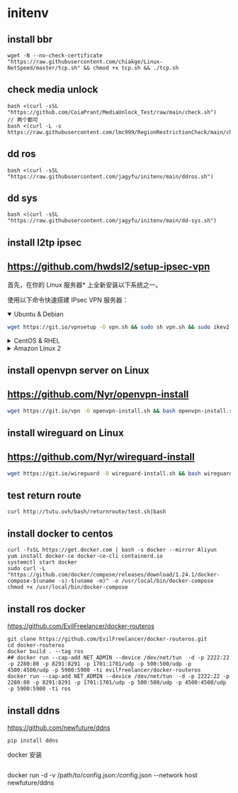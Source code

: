 # initenv



## install bbr 
```
wget -N --no-check-certificate "https://raw.githubusercontent.com/chiakge/Linux-NetSpeed/master/tcp.sh" && chmod +x tcp.sh && ./tcp.sh
```
## check media unlock
```
bash <(curl -sSL "https://github.com/CoiaPrant/MediaUnlock_Test/raw/main/check.sh")
// 两个都可
bash <(curl -L -s https://raw.githubusercontent.com/lmc999/RegionRestrictionCheck/main/check.sh)
```
## dd ros
```
bash <(curl -sSL "https://raw.githubusercontent.com/jagyfu/initenv/main/ddros.sh")
```
## dd sys
```
bash <(curl -sSL "https://raw.githubusercontent.com/jagyfu/initenv/main/dd-sys.sh")
```
## install l2tp ipsec 
## https://github.com/hwdsl2/setup-ipsec-vpn
首先，在你的 Linux 服务器\* 上全新安装以下系统之一。

使用以下命令快速搭建 IPsec VPN 服务器：

<details open>
<summary>
Ubuntu & Debian
</summary>

```bash
wget https://git.io/vpnsetup -O vpn.sh && sudo sh vpn.sh && sudo ikev2.sh --auto
```
</details>

<details>
<summary>
CentOS & RHEL
</summary>

```bash
wget https://git.io/vpnsetup-centos -O vpn.sh && sudo sh vpn.sh && sudo ikev2.sh --auto
```
</details>

<details>
<summary>
Amazon Linux 2
</summary>

```bash
wget https://git.io/vpnsetup-amzn -O vpn.sh && sudo sh vpn.sh && sudo ikev2.sh --auto
```
</details>

## install openvpn server on Linux
## https://github.com/Nyr/openvpn-install
```bash
wget https://git.io/vpn -O openvpn-install.sh && bash openvpn-install.sh
```

## install wireguard on Linux 
## https://github.com/Nyr/wireguard-install
```bash
wget https://git.io/wireguard -O wireguard-install.sh && bash wireguard-install.sh
```

## test return route
```
curl http://tutu.ovh/bash/returnroute/test.sh|bash
```

## install docker to centos
```
curl -fsSL https://get.docker.com | bash -s docker --mirror Aliyun
yum install docker-ce docker-ce-cli containerd.io
systemctl start docker
sudo curl -L "https://github.com/docker/compose/releases/download/1.24.1/docker-compose-$(uname -s)-$(uname -m)" -o /usr/local/bin/docker-compose
chmod +x /usr/local/bin/docker-compose
```

## install ros docker
https://github.com/EvilFreelancer/docker-routeros
```
git clone https://github.com/EvilFreelancer/docker-routeros.git
cd docker-routeros
docker build . --tag ros
## docker run --cap-add NET_ADMIN --device /dev/net/tun  -d -p 2222:22 -p 2280:80 -p 8291:8291 -p 1701:1701/udp -p 500:500/udp -p 4500:4500/udp -p 5900:5900 -ti evilfreelancer/docker-routeros
docker run --cap-add NET_ADMIN --device /dev/net/tun  -d -p 2222:22 -p 2280:80 -p 8291:8291 -p 1701:1701/udp -p 500:500/udp -p 4500:4500/udp -p 5900:5900 -ti ros
```


## install ddns
https://github.com/newfuture/ddns

```
pip install ddns
```
docker 安装
```
```
docker run -d -v /path/to/config.json:/config.json --network host newfuture/ddns
```
